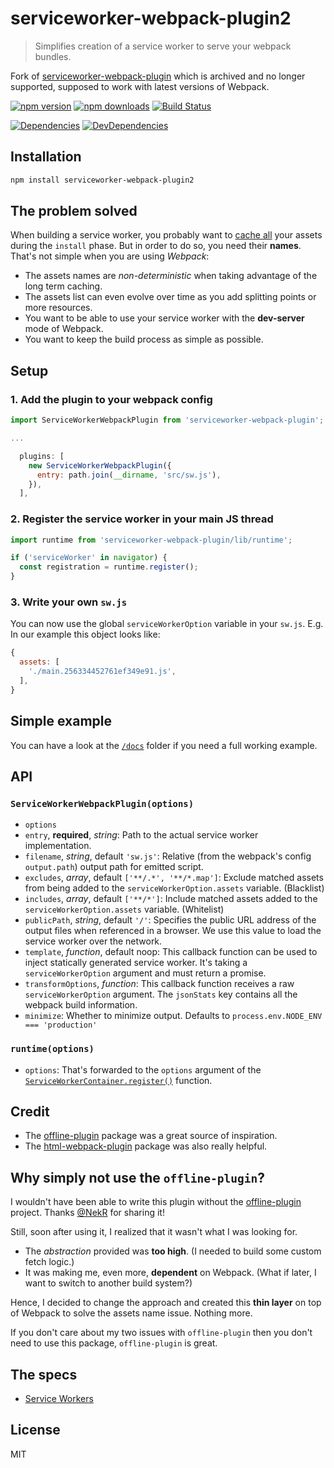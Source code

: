 # serviceworker-webpack-plugin2

> Simplifies creation of a service worker to serve your webpack bundles.

Fork of [serviceworker-webpack-plugin](https://github.com/oliviertassinari/serviceworker-webpack-plugin)  which is archived and no longer supported,
supposed to work with latest versions of Webpack.

[![npm version](https://img.shields.io/npm/v/serviceworker-webpack-plugin.svg?style=flat-square)](https://www.npmjs.com/package/serviceworker-webpack-plugin)
[![npm downloads](https://img.shields.io/npm/dm/serviceworker-webpack-plugin.svg?style=flat-square)](https://www.npmjs.com/package/serviceworker-webpack-plugin)
[![Build Status](https://travis-ci.org/oliviertassinari/serviceworker-webpack-plugin.svg?branch=master)](https://travis-ci.org/oliviertassinari/serviceworker-webpack-plugin)

[![Dependencies](https://img.shields.io/david/oliviertassinari/serviceworker-webpack-plugin.svg?style=flat-square)](https://david-dm.org/oliviertassinari/serviceworker-webpack-plugin)
[![DevDependencies](https://img.shields.io/david/dev/oliviertassinari/serviceworker-webpack-plugin.svg?style=flat-square)](https://david-dm.org/oliviertassinari/serviceworker-webpack-plugin#info=devDependencies&view=list)

## Installation

```sh
npm install serviceworker-webpack-plugin2
```

## The problem solved

When building a service worker, you probably want to [cache all](https://github.com/oliviertassinari/serviceworker-webpack-plugin/blob/master/docs/src/sw.js#L38)
your assets during the `install` phase.
But in order to do so, you need their **names**.
That's not simple when you are using *Webpack*:
- The assets names are *non-deterministic* when taking advantage of the long term caching.
- The assets list can even evolve over time as you add splitting points or more resources.
- You want to be able to use your service worker with the **dev-server** mode of Webpack.
- You want to keep the build process as simple as possible.

## Setup

### 1. Add the plugin to your webpack config

```js
import ServiceWorkerWebpackPlugin from 'serviceworker-webpack-plugin';

...

  plugins: [
    new ServiceWorkerWebpackPlugin({
      entry: path.join(__dirname, 'src/sw.js'),
    }),
  ],

```

### 2. Register the service worker in your main JS thread

```js
import runtime from 'serviceworker-webpack-plugin/lib/runtime';

if ('serviceWorker' in navigator) {
  const registration = runtime.register();
}
```

### 3. Write your own `sw.js`

You can now use the global `serviceWorkerOption` variable in your `sw.js`.
E.g. In our example this object looks like:
```js
{
  assets: [
    './main.256334452761ef349e91.js',
  ],
}
```

## Simple example

You can have a look at the [`/docs`](https://github.com/oliviertassinari/serviceworker-webpack-plugin/tree/master/docs)
folder if you need a full working example.

## API

### `ServiceWorkerWebpackPlugin(options)`

- `options`
 - `entry`, **required**, *string*:
Path to the actual service worker implementation.
 - `filename`, *string*, default `'sw.js'`:
Relative (from the webpack's config `output.path`) output path for emitted script.
 - `excludes`, *array*, default `['**/.*', '**/*.map']`:
Exclude matched assets from being added to the `serviceWorkerOption.assets` variable. (Blacklist)
 - `includes`, *array*, default `['**/*']`:
Include matched assets added to the `serviceWorkerOption.assets` variable. (Whitelist)
 - `publicPath`, *string*, default `'/'`:
Specifies the public URL address of the output files when referenced in a browser.
We use this value to load the service worker over the network.
 - `template`, *function*, default noop:
This callback function can be used to inject statically generated service worker.
It's taking a `serviceWorkerOption` argument and must return a promise.
- `transformOptions`, *function*:
This callback function receives a raw `serviceWorkerOption` argument.
The `jsonStats` key contains all the webpack build information.
- `minimize`:
Whether to minimize output. Defaults to `process.env.NODE_ENV === 'production'`

### `runtime(options)`

- `options`: That's forwarded to the `options` argument of the
[`ServiceWorkerContainer.register()`](https://developer.mozilla.org/en-US/docs/Web/API/ServiceWorkerContainer/register) function.

## Credit

- The [offline-plugin](https://github.com/NekR/offline-plugin) package
was a great source of inspiration.
- The [html-webpack-plugin](https://github.com/ampedandwired/html-webpack-plugin)
package was also really helpful.

## Why simply not use the `offline-plugin`?

I wouldn't have been able to write this plugin without the [offline-plugin](https://github.com/NekR/offline-plugin) project.
Thanks [@NekR](https://github.com/NekR/offline-plugin) for sharing it!

Still, soon after using it, I realized that it wasn't what I was looking for.
 - The *abstraction* provided was **too high**.
 (I needed to build some custom fetch logic.)
 - It was making me, even more, **dependent** on Webpack.
 (What if later, I want to switch to another build system?)

Hence, I decided to change the approach and created this **thin layer** on
top of Webpack to solve the assets name issue. Nothing more.

If you don't care about my two issues with `offline-plugin`
then you don't need to use this package, `offline-plugin` is great.

## The specs

- [Service Workers](https://w3c.github.io/ServiceWorker/)

## License

MIT
